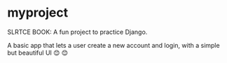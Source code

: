 # myproject
SLRTCE BOOK: A fun project to practice Django.

A basic app that lets a user create a new account and login, with a simple but beautiful UI :blush: :blush:

